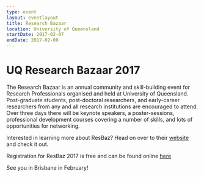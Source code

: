 ```yaml
---
type: event
layout: eventlayout
title: Research Bazaar
location: University of Queensland
startDate: 2017-02-07
endDate: 2017-02-09
---
```


# UQ Research Bazaar 2017

The Research Bazaar is an annual community and skill-building event for Research Professionals organised and held at University of Queensland.  Post-graduate students, post-doctoral researchers, and early-career researchers from any and all research institutions are encouraged to attend.  Over three days there will be keynote speakers, a poster-sessions, professional development courses covering a number of skills, and lots of opportunities for networking.

Interested in learning more about ResBaz? Head on over to their [website](https://2017.resbaz.com/brisbane) and check it out.

Registration for ResBaz 2017 is free and can be found online [here](https://docs.google.com/forms/d/e/1FAIpQLSeCBI_PuCfQeBsCzLRerXiM2XPTMJKdWrBmltkgrbN_Fmor1Q/viewform)

See you in Brisbane in February!



